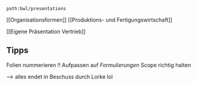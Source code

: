 ```expander
path:bwl/presentations
```
[[Organisationsformen]]
[[Produktions- und Fertigungswirtschaft]]


[[Eigene Präsentation Vertrieb]]

## Tipps
Folien nummerieren !!
Aufpassen auf _Formulierungen_
Scope richtig halten

--> alles endet in Beschuss durch Lorke lol